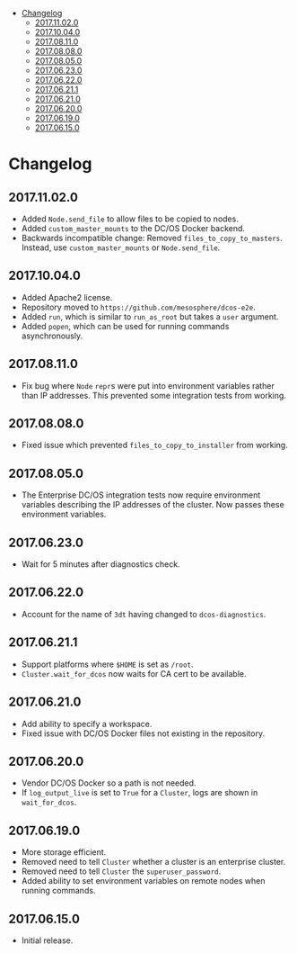 <!--lint disable list-item-indent-->
<!--lint disable list-item-bullet-indent-->
<!-- START doctoc generated TOC please keep comment here to allow auto update -->
<!-- DON'T EDIT THIS SECTION, INSTEAD RE-RUN doctoc TO UPDATE -->


- [Changelog](#changelog)
  - [2017.11.02.0](#201711020)
  - [2017.10.04.0](#201710040)
  - [2017.08.11.0](#201708110)
  - [2017.08.08.0](#201708080)
  - [2017.08.05.0](#201708050)
  - [2017.06.23.0](#201706230)
  - [2017.06.22.0](#201706220)
  - [2017.06.21.1](#201706211)
  - [2017.06.21.0](#201706210)
  - [2017.06.20.0](#201706200)
  - [2017.06.19.0](#201706190)
  - [2017.06.15.0](#201706150)

<!-- END doctoc generated TOC please keep comment here to allow auto update -->
<!--lint enable list-item-indent-->
<!--lint enable list-item-bullet-indent-->

# Changelog

## 2017.11.02.0

* Added `Node.send_file` to allow files to be copied to nodes.
* Added `custom_master_mounts` to the DC/OS Docker backend.
* Backwards incompatible change: Removed `files_to_copy_to_masters`.
  Instead, use `custom_master_mounts` or `Node.send_file`.

## 2017.10.04.0

* Added Apache2 license.
* Repository moved to `https://github.com/mesosphere/dcos-e2e`.
* Added `run`, which is similar to `run_as_root` but takes a `user` argument.
* Added `popen`, which can be used for running commands asynchronously.

## 2017.08.11.0

* Fix bug where `Node` `repr`s were put into environment variables rather than IP addresses. This prevented some integration tests from working.

## 2017.08.08.0

* Fixed issue which prevented `files_to_copy_to_installer` from working.

## 2017.08.05.0

* The Enterprise DC/OS integration tests now require environment variables describing the IP addresses of the cluster. Now passes these environment variables.

## 2017.06.23.0

* Wait for 5 minutes after diagnostics check.

## 2017.06.22.0

* Account for the name of `3dt` having changed to `dcos-diagnostics`.

## 2017.06.21.1

* Support platforms where `$HOME` is set as `/root`.
* `Cluster.wait_for_dcos` now waits for CA cert to be available.

## 2017.06.21.0

* Add ability to specify a workspace.
* Fixed issue with DC/OS Docker files not existing in the repository.

## 2017.06.20.0

* Vendor DC/OS Docker so a path is not needed.
* If `log_output_live` is set to `True` for a `Cluster`, logs are shown in `wait_for_dcos`.

## 2017.06.19.0

* More storage efficient.
* Removed need to tell `Cluster` whether a cluster is an enterprise cluster.
* Removed need to tell `Cluster` the `superuser_password`.
* Added ability to set environment variables on remote nodes when running commands.

## 2017.06.15.0

* Initial release.
